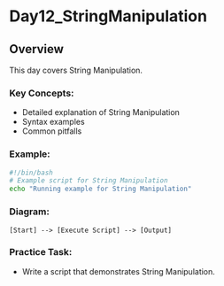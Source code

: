# Day12_StringManipulation

## Overview
This day covers String Manipulation.

### Key Concepts:
- Detailed explanation of String Manipulation
- Syntax examples
- Common pitfalls

### Example:
```bash
#!/bin/bash
# Example script for String Manipulation
echo "Running example for String Manipulation"
```

### Diagram:
```
[Start] --> [Execute Script] --> [Output]
```

### Practice Task:
- Write a script that demonstrates String Manipulation.
